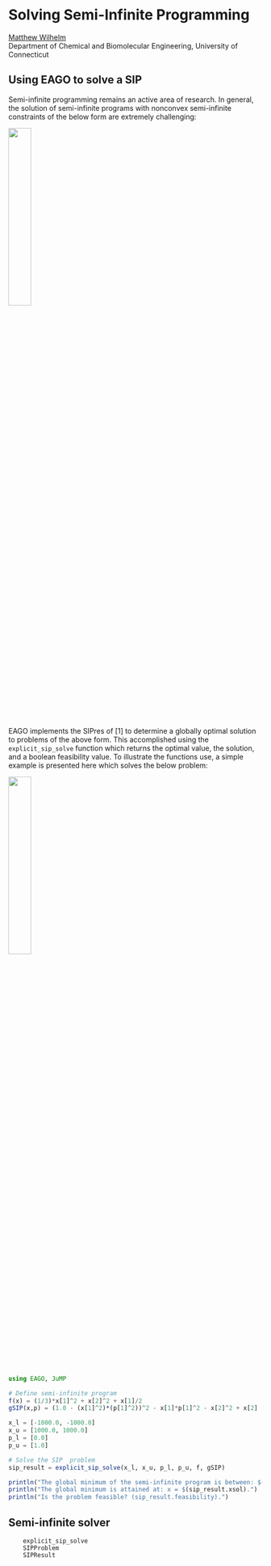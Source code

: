 # Solving Semi-Infinite Programming

[Matthew Wilhelm](https://psor.uconn.edu/person/matthew-wilhelm/)  
Department of Chemical and Biomolecular Engineering, University of Connecticut

## Using EAGO to solve a SIP

Semi-infinite programming remains an active area of research. In general, the solution of semi-infinite programs with nonconvex semi-infinite constraints of the below form are extremely challenging:

<img src="https://github.com/PSORLab/EAGO.jl/blob/master/docs/src/SIPProbFormulation.png" width="30%" height="30%">

EAGO implements the SIPres of [1] to determine a globally optimal solution to problems of the above form. This accomplished using the `explicit_sip_solve` function which returns the optimal value, the solution, and a boolean feasibility value. To illustrate the functions use, a simple example is presented here which solves the below problem:

<img src="https://github.com/PSORLab/EAGO.jl/blob/master/docs/src/SIPformulation.png" width="30%" height="30%">

```julia
using EAGO, JuMP

# Define semi-infinite program
f(x) = (1/3)*x[1]^2 + x[2]^2 + x[1]/2
gSIP(x,p) = (1.0 - (x[1]^2)*(p[1]^2))^2 - x[1]*p[1]^2 - x[2]^2 + x[2]

x_l = [-1000.0, -1000.0]
x_u = [1000.0, 1000.0]
p_l = [0.0]
p_u = [1.0]

# Solve the SIP  problem
sip_result = explicit_sip_solve(x_l, x_u, p_l, p_u, f, gSIP)

println("The global minimum of the semi-infinite program is between: $(sip_result.lower_bound) and $(sip_result.upper_bound).")
println("The global minimum is attained at: x = $(sip_result.xsol).")
println("Is the problem feasible? (sip_result.feasibility).")
```

## Semi-infinite solver
```@docs
    explicit_sip_solve
    SIPProblem
    SIPResult
```
